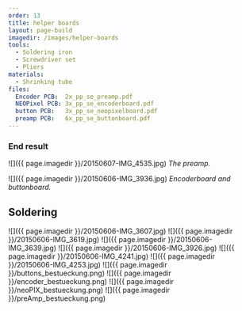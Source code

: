 ```yaml
---
order: 13
title: helper boards
layout: page-build
imagedir: /images/helper-boards
tools:
  - Soldering iron
  - Screwdriver set
  - Pliers
materials:
  - Shrinking tube
files:
  Encoder PCB:  2x_pp_se_preamp.pdf
  NEOPixel PCB: 3x_pp_se_encoderboard.pdf
  button PCB:   3x_pp_se_neopixelboard.pdf
  preamp PCB:   6x_pp_se_buttonboard.pdf
---
```


### End result

![]({{ page.imagedir }}/20150607-IMG_4535.jpg)
*The preamp.*

![]({{ page.imagedir }}/20150606-IMG_3936.jpg)
*Encoderboard and buttonboard.*


## Soldering

![]({{ page.imagedir }}/20150606-IMG_3607.jpg)
![]({{ page.imagedir }}/20150606-IMG_3619.jpg)
![]({{ page.imagedir }}/20150606-IMG_3639.jpg)
![]({{ page.imagedir }}/20150606-IMG_3926.jpg)
![]({{ page.imagedir }}/20150606-IMG_4241.jpg)
![]({{ page.imagedir }}/20150606-IMG_4253.jpg)
![]({{ page.imagedir }}/buttons_bestueckung.png)
![]({{ page.imagedir }}/encoder_bestueckung.png)
![]({{ page.imagedir }}/neoPIX_bestueckung.png)
![]({{ page.imagedir }}/preAmp_bestueckung.png)
